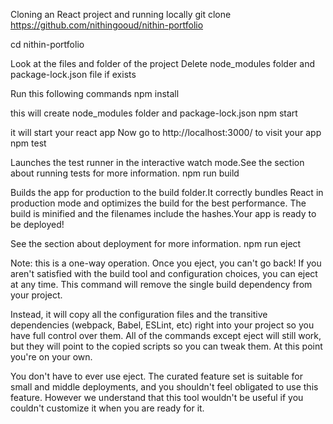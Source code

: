 Cloning an React project and running locally
git clone https://github.com/nithingooud/nithin-portfolio

cd nithin-portfolio


Look at the files and folder of the project Delete node_modules folder and package-lock.json file if exists


Run this following commands
npm install


this will create node_modules folder and package-lock.json
npm start


it will start your react app
Now go to http://localhost:3000/ to visit your app
npm test


Launches the test runner in the interactive watch mode.See the section about running tests for more information.
npm run build


Builds the app for production to the build folder.It correctly bundles React in production mode and optimizes the build for the best performance.
The build is minified and the filenames include the hashes.Your app is ready to be deployed!


See the section about deployment for more information.
npm run eject


Note: this is a one-way operation. Once you eject, you can't go back!
If you aren't satisfied with the build tool and configuration choices, you can eject at any time. This command will remove the single build dependency from your project.


Instead, it will copy all the configuration files and the transitive dependencies (webpack, Babel, ESLint, etc) right into your project so you have full control over them. All of the commands except eject will still work, but they will point to the copied scripts so you can tweak them. At this point you're on your own.

You don't have to ever use eject. The curated feature set is suitable for small and middle deployments, and you shouldn't feel obligated to use this feature. However we understand that this tool wouldn't be useful if you couldn't customize it when you are ready for it.
